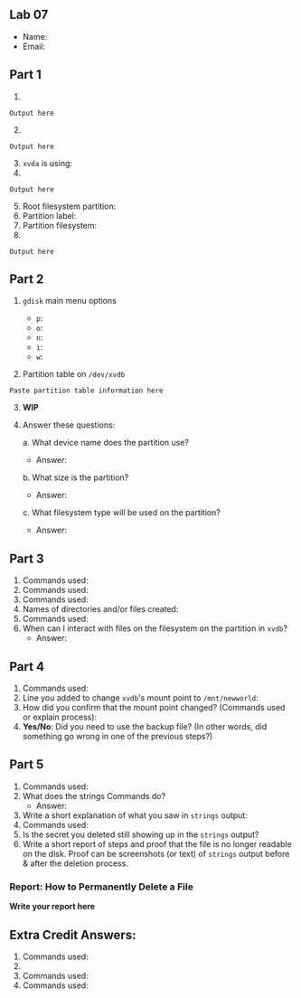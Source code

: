 ## Lab 07

- Name:
- Email:

## Part 1

1.
```
Output here
```
2. 
```
Output here
```
3. `xvda` is using:
4. 
```
Output here
```
5. Root filesystem partition:
6. Partition label:
7. Partition filesystem:
8.
```
Output here
```


## Part 2

1. `gdisk` main menu options
   - `p`:
   - `o`:
   - `n`:
   - `i`:
   - `w`:

2. Partition table on `/dev/xvdb`
```
Paste partition table information here
```
3. **WIP**

4. Answer these questions:
   
   a. What device name does the partition use?
      - Answer: 
        
   b. What size is the partition?
      - Answer: 
        
   c. What filesystem type will be used on the partition?
      - Answer: 

## Part 3

1. Commands used:
2. Commands used:
3. Commands used:
4. Names of directories and/or files created:
5. Commands used:
6. When can I interact with files on the filesystem on the partition in `xvdb`?
   - Answer:
   
## Part 4

1. Commands used:
2. Line you added to change `xvdb`'s mount point to `/mnt/newworld`:
3. How did you confirm that the mount point changed? (Commands used or explain process):
4. **Yes/No**: Did you need to use the backup file? (In other words, did something go wrong in one of the previous steps?)


## Part 5

1. Commands used:
2. What does the strings Commands do?
   - Answer:
3. Write a short explanation of what you saw in `strings` output:
4. Commands used:
5. Is the secret you deleted still showing up in the `strings` output?
6. Write a short report of steps and proof that the file is no longer readable on the disk. Proof can be screenshots (or text) of `strings` output before & after the deletion process.

### Report: How to Permanently Delete a File

**Write your report here**

## Extra Credit Answers:

1. Commands used: 
2.
3. Commands used: 
4. Commands used: 
